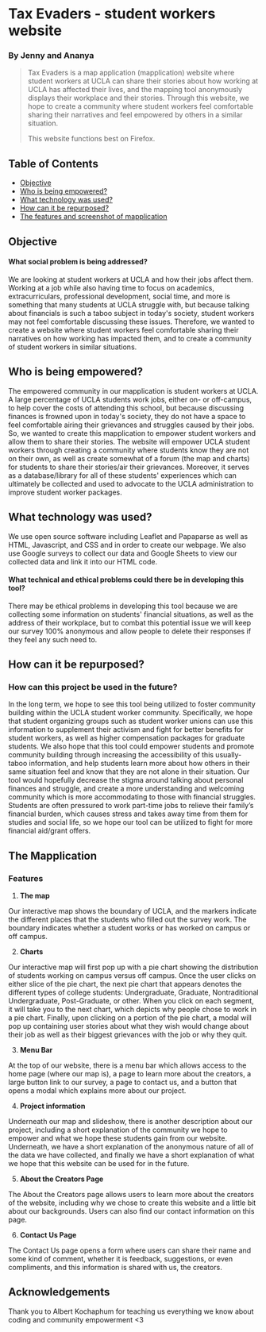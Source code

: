 # Tax Evaders - student workers website
### By Jenny and Ananya
> Tax Evaders is a map application (mapplication) website where student workers at UCLA can share their stories about how working at UCLA has affected their lives, and the mapping tool anonymously displays their workplace and their stories. Through this website, we hope to create a community where student workers feel comfortable sharing their narratives and feel empowered by others in a similar situation.
> 
> This website functions best on Firefox.

## Table of Contents
* [Objective](#objective)
* [Who is being empowered?](#who-is-being-empowered)
* [What technology was used?](#what-technology-was-used)
* [How can it be repurposed?](#how-can-it-be-repurposed)
* [The features and screenshot of mapplication](#the-mapplication)

## Objective
#### What social problem is being addressed?
    
We are looking at student workers at UCLA and how their jobs affect them. Working at a job while also having time to focus on academics, extracurriculars, professional development, social time, and more is something that many students at UCLA struggle with, but because talking about financials is such a taboo subject in today's society, student workers may not feel comfortable discussing these issues. Therefore, we wanted to create a website where student workers feel comfortable sharing their narratives on how working has impacted them, and to create a community of student workers in similar situations. 
    

## Who is being empowered?
    
The empowered community in our mapplication is student workers at UCLA. A large percentage of UCLA students work jobs, either on- or off-campus, to help cover the costs of attending this school, but because discussing finances is frowned upon in today's society, they do not have a space to feel comfortable airing their grievances and struggles caused by their jobs. So, we wanted to create this mapplication to empower student workers and allow them to share their stories. The website will empower UCLA student workers through creating a community where students know they are not on their own, as well as create somewhat of a forum (the map and charts) for students to share their stories/air their grievances. Moreover, it serves as a database/library for all of these students' experiences which can ultimately be collected and used to advocate to the UCLA administration to improve student worker packages.


## What technology was used?

We use open source software including Leaflet and Papaparse as well as HTML, Javascript, and CSS and in order to create our webpage. We also use Google surveys to collect our data and Google Sheets to view our collected data and link it into our HTML code.

   #### What technical and ethical problems could there be in developing this tool?
    
There may be ethical problems in developing this tool because we are collecting some information on students' financial situations, as well as the address of their workplace, but to combat this potential issue we will keep our survey 100% anonymous and allow people to delete their responses if they feel any such need to.


## How can it be repurposed?
### How can this project be used in the future?

In the long term, we hope to see this tool being utilized to foster community building within the UCLA student worker community. Specifically, we hope that student organizing groups such as student worker unions can use this information to supplement their activism and fight for better benefits for student workers, as well as higher compensation packages for graduate students. We also hope that this tool could empower students and promote community building through increasing the accessibility of this usually-taboo information, and help students learn more about how others in their same situation feel and know that they are not alone in their situation. Our tool would hopefully decrease the stigma around talking about personal finances and struggle, and create a more understanding and welcoming community which is more accommodating to those with financial struggles. Students are often pressured to work part-time jobs to relieve their family’s financial burden, which causes stress and takes away time from them for studies and social life, so we hope our tool can be utilized to fight for more financial aid/grant offers.

## The Mapplication
### Features
1. **The map**

Our interactive map shows the boundary of UCLA, and the markers indicate the different places that the students who filled out the survey work. The boundary indicates whether a student works or has worked on campus or off campus.

2. **Charts**

Our interactive map will first pop up with a pie chart showing the distribution of students working on campus versus off campus. Once the user clicks on either slice of the pie chart, the next pie chart that appears denotes the different types of college students: Undergraduate, Graduate, Nontraditional Undergraduate, Post-Graduate, or other. When you click on each segment, it will take you to the next chart, which depicts why people chose to work in a pie chart. Finally, upon clicking on a portion of the pie chart, a modal will pop up containing user stories about what they wish would change about their job as well as their biggest grievances with the job or why they quit. 

3. **Menu Bar**

At the top of our website, there is a menu bar which allows access to the home page (where our map is), a page to learn more about the creators, a large button link to our survey, a page to contact us, and a button that opens a modal which explains more about our project.

4. **Project information**

Underneath our map and slideshow, there is another description about our project, including a short explanation of the community we hope to empower and what we hope these students gain from our website. Underneath, we have a short explanation of the anonymous nature of all of the data we have collected, and finally we have a short explanation of what we hope that this website can be used for in the future.

5. **About the Creators Page**

The About the Creators page allows users to learn more about the creators of the website, including why we chose to create this website and a little bit about our backgrounds. Users can also find our contact information on this page.

6. **Contact Us Page**

The Contact Us page opens a form where users can share their name and some kind of comment, whether it is feedback, suggestions, or even compliments, and this information is shared with us, the creators.


## Acknowledgements
Thank you to Albert Kochaphum for teaching us everything we know about coding and community empowerment <3


 


